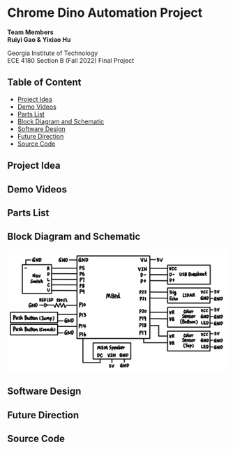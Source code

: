 # Chrome Dino Automation Project

**Team Members** <br>
**Ruiyi Gao & Yixiao Hu** <br>

Georgia Institute of Technology <br>
ECE 4180 Section B (Fall 2022) Final Project

## Table of Content
* [Project Idea](#project-idea)
* [Demo Videos](#demo-videos)
* [Parts List](#parts-list)
* [Block Diagram and Schematic](#block-diagram-and-schematic)
* [Software Design](#software-design)
* [Future Direction](#future-direction)
* [Source Code](#source-code)

## Project Idea

## Demo Videos

## Parts List

## Block Diagram and Schematic
![block diagram](https://github.com/ruiyi-gao/ECE-4180-Chrome-Dino-Project/blob/main/docs/assets/block_diagram.jpg)

## Software Design

## Future Direction

## Source Code
